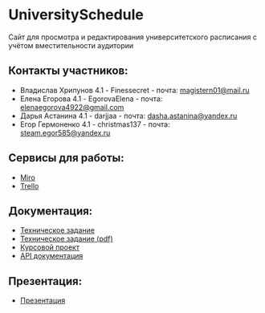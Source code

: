 # UniversitySchedule
 Сайт для просмотра и редактирования университетского расписания с учётом вместительности аудитории
 
## Контакты участников:
 * Владислав Хрипунов 4.1 - Finessecret   - почта: magistern01@mail.ru 
 * Елена Егорова 4.1 - EgorovaElena       - почта: elenaegorova4922@gmail.com
 * Дарья Астанина 4.1 - darjjaa           - почта: dasha.astanina@yandex.ru
 * Егор Гермоненко 4.1 - christmas137     - почта: steam.egor585@yandex.ru
## Сервисы для работы:
 * [Miro](https://miro.com/app/board/uXjVOF5l-1Y=/)
 * [Trello](https://trello.com/b/7e2HZP3g/uschedule)
## Документация:
 * [Техническое задание](https://github.com/Finessecret/TP-4.1-team5/blob/main/Документация/Техническое%20задание.docx)
 * [Техническое задание (pdf)](https://github.com/Finessecret/TP-4.1-team5/blob/main/Документация/Техническое%20задание%20(2).pdf)
 * [Курсовой проект](https://github.com/Finessecret/TP-4.1-team5/blob/main/Документация/Kursovoy_proekt%20(1)%20(1)%20(1).pdf)
 * [API документация](https://github.com/Finessecret/TP-4.1-team5/blob/main/USchedule/apiDoc.json)
## Презентация:
 * [Презентация](https://github.com/Finessecret/TP-4.1-team5/blob/main/Документация/Презентация.pdf)
